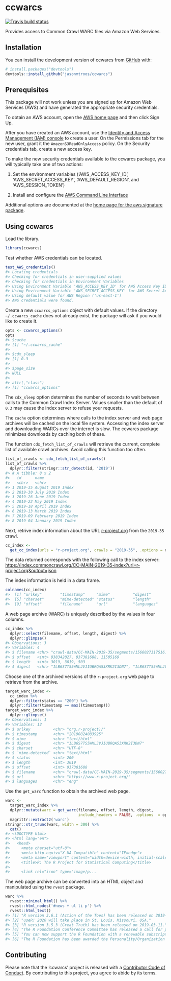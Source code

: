 
<!-- README.md is generated from README.Rmd. Please edit that file -->

# ccwarcs

<!-- badges: start -->

[![Travis build
status](https://travis-ci.org/jasonmtroos/ccwarcs.svg?branch=master)](https://travis-ci.org/jasonmtroos/ccwarcs)
<!-- badges: end -->

Provides access to Common Crawl WARC files via Amazon Web
Services.

## Installation

<!-- You can install the released version of ccwarcs from [CRAN](https://CRAN.R-project.org) with: -->
<!-- ``` r --> <!-- install.packages("ccwarcs") --> <!-- ``` -->

You can install the development version of ccwarcs from
[GitHub](https://github.com/) with:

``` r
# install.packages("devtools")
devtools::install_github("jasonmtroos/ccwarcs")
```

## Prerequisites

This package will not work unless you are signed up for Amazon Web
Services (AWS) and have generated the appropriate security credentials.

To obtain an AWS account, open the [AWS home
page](https://portal.aws.amazon.com/gp/aws/developer/registration/index.html)
and then click Sign Up.

After you have created an AWS account, use the [Identity and Access
Management (IAM) console](https://console.aws.amazon.com/iam/home#/home)
to create a user. On the Permissions tab for the new user, grant it the
`AmazonS3ReadOnlyAccess` policy. On the Security credentials tab, create
a new access key.

To make the new security credentials available to the ccwarcs package,
you will typically take one of two actions:

1.  Set the environment variables (‘AWS\_ACCESS\_KEY\_ID’,
    ‘AWS\_SECRET\_ACCESS\_KEY’, ‘AWS\_DEFAULT\_REGION’, and
    ‘AWS\_SESSION\_TOKEN’)

2.  Install and configure the [AWS Command Line
    Interface](https://docs.aws.amazon.com/cli/latest/userguide/cli-chap-welcome.html)

Additional options are documented at the [home page for the
aws.signature
package](https://github.com/cloudyr/aws.signature/blob/master/README.md).

## Using ccwarcs

Load the library.

``` r
library(ccwarcs)
```

Test whether AWS credentials can be located.

``` r
test_AWS_credentials()
#> Locating credentials
#> Checking for credentials in user-supplied values
#> Checking for credentials in Environment Variables
#> Using Environment Variable 'AWS_ACCESS_KEY_ID' for AWS Access Key ID
#> Using Environment Variable 'AWS_SECRET_ACCESS_KEY' for AWS Secret Access Key
#> Using default value for AWS Region ('us-east-1')
#> AWS credentials were found.
```

Create a new `ccwarcs_options` object with default values. If the
directory `~/.ccwarcs_cache` does not already exist, the package will
ask if you would like to create it.

``` r
opts <- ccwarcs_options()
opts
#> $cache
#> [1] "~/.ccwarcs_cache"
#> 
#> $cdx_sleep
#> [1] 0.3
#> 
#> $page_size
#> NULL
#> 
#> attr(,"class")
#> [1] "ccwarcs_options"
```

The `cdx_sleep` option determines the number of seconds to wait between
calls to the Common Crawl Index Server. Values smaller than the default
of `0.3` may cause the index server to refuse your requests.

The `cache` option determines where calls to the index server and web
page archives will be cached on the local file system. Accessing the
index server and downloading WARCs over the internet is slow. The
ccwarcs package minimizes downloads by caching both of these.

The function `cdx_fetch_list_of_crawls` will retrieve the current,
complete list of available crawl archives. Avoid calling this function
too often.

``` r
list_of_crawls <- cdx_fetch_list_of_crawls()
list_of_crawls %>%
  dplyr::filter(stringr::str_detect(id, '2019'))
#> # A tibble: 8 x 2
#>   id      name               
#>   <chr>   <chr>              
#> 1 2019-35 August 2019 Index  
#> 2 2019-30 July 2019 Index    
#> 3 2019-26 June 2019 Index    
#> 4 2019-22 May 2019 Index     
#> 5 2019-18 April 2019 Index   
#> 6 2019-13 March 2019 Index   
#> 7 2019-09 February 2019 Index
#> 8 2019-04 January 2019 Index
```

Next, retrive index information about the URL
[r-project.org](https://r-project.org) from the `2019-35` crawl.

``` r
cc_index <- 
  get_cc_index(urls = "r-project.org", crawls = "2019-35", .options = opts)
```

The data returned corresponds with the following call to the index
server:
<https://index.commoncrawl.org/CC-MAIN-2019-35-index?url=r-project.org&output=json>

The index information is held in a data frame.

``` r
colnames(cc_index)
#>  [1] "urlkey"        "timestamp"     "mime"          "digest"       
#>  [5] "charset"       "mime-detected" "status"        "length"       
#>  [9] "offset"        "filename"      "url"           "languages"
```

A web page archive (WARC) is uniquely described by the values in four
columns.

``` r
cc_index %>%
  dplyr::select(filename, offset, length, digest) %>%
  dplyr::glimpse()
#> Observations: 3
#> Variables: 4
#> $ filename <chr> "crawl-data/CC-MAIN-2019-35/segments/1566027317516.88/w…
#> $ offset   <int> 938342027, 937381688, 11505169
#> $ length   <int> 3019, 3019, 503
#> $ digest   <chr> "ILB6S7TS5WMLJVJIUBRQA53XRK2I3DN7", "ILB6S7TS5WMLJVJIUB…
```

Choose one of the archived versions of the `r-project.org` web page to
retrieve from the archive.

``` r
target_warc_index <- 
  cc_index %>%
  dplyr::filter(status == "200") %>%
  dplyr::filter(timestamp == max((timestamp)))
target_warc_index %>%
  dplyr::glimpse()
#> Observations: 1
#> Variables: 12
#> $ urlkey          <chr> "org,r-project)/"
#> $ timestamp       <chr> "20190824083925"
#> $ mime            <chr> "text/html"
#> $ digest          <chr> "ILB6S7TS5WMLJVJIUBRQA53XRK2I3DN7"
#> $ charset         <chr> "UTF-8"
#> $ `mime-detected` <chr> "text/html"
#> $ status          <int> 200
#> $ length          <int> 3019
#> $ offset          <int> 937381688
#> $ filename        <chr> "crawl-data/CC-MAIN-2019-35/segments/15660273199…
#> $ url             <chr> "https://www.r-project.org/"
#> $ languages       <chr> "eng"
```

Use the `get_warc` function to obtain the archived web page.

``` r
warc <- 
  target_warc_index %>%
  dplyr::mutate(warc = get_warc(filename, offset, length, digest, 
                                include_headers = FALSE, .options  = opts)) %>%
  magrittr::extract2('warc')
stringr::str_trunc(warc, width = 300) %>%
  cat()
#> <!DOCTYPE html>
#> <html lang="en">
#>   <head>
#>     <meta charset="utf-8">
#>     <meta http-equiv="X-UA-Compatible" content="IE=edge">
#>     <meta name="viewport" content="width=device-width, initial-scale=1">
#>     <title>R: The R Project for Statistical Computing</title>
#> 
#>     <link rel="icon" type="image/p...
```

The web page archive can be converted into an HTML object and
manipulated using the `rvest` package.

``` r
warc %>%
  rvest::minimal_html() %>%
  rvest::html_nodes('#news + ul li p') %>%
  rvest::html_text()
#> [1] "R version 3.6.1 (Action of the Toes) has been released on 2019-07-05."                                                                                         
#> [2] "useR! 2020 will take place in St. Louis, Missouri, USA."                                                                                                       
#> [3] "R version 3.5.3 (Great Truth) has been released on 2019-03-11."                                                                                                
#> [4] "The R Foundation Conference Committee has released a call for proposals to host useR! 2020 in North America."                                                  
#> [5] "You can now support the R Foundation with a renewable subscription as a supporting member"                                                                     
#> [6] "The R Foundation has been awarded the Personality/Organization of the year 2018 award by the professional association of German market and social researchers."
```

## Contributing

Please note that the ‘ccwarcs’ project is released with a [Contributor
Code of Conduct](CODE_OF_CONDUCT.md). By contributing to this project,
you agree to abide by its terms.
